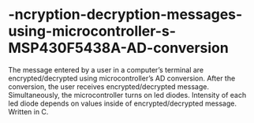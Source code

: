 # -ncryption-decryption-messages-using-microcontroller-s-MSP430F5438A-AD-conversion
The message entered by a user in a computer’s terminal are encrypted/decrypted using microcontroller’s AD conversion. After the conversion, the user receives encrypted/decrypted message. Simultaneously, the microcontroller turns on led diodes. Intensity of each led diode depends on values inside of encrypted/decrypted message. Written in C.

